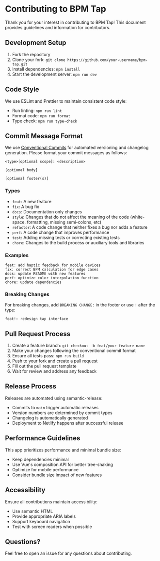 # Contributing to BPM Tap

Thank you for your interest in contributing to BPM Tap! This document provides guidelines and information for contributors.

## Development Setup

1. Fork the repository
2. Clone your fork: `git clone https://github.com/your-username/bpm-tap.git`
3. Install dependencies: `npm install`
4. Start the development server: `npm run dev`

## Code Style

We use ESLint and Prettier to maintain consistent code style:

- Run linting: `npm run lint`
- Format code: `npm run format`
- Type check: `npm run type-check`

## Commit Message Format

We use [Conventional Commits](https://www.conventionalcommits.org/) for automated versioning and changelog generation. Please format your commit messages as follows:

```
<type>[optional scope]: <description>

[optional body]

[optional footer(s)]
```

### Types

- `feat`: A new feature
- `fix`: A bug fix
- `docs`: Documentation only changes
- `style`: Changes that do not affect the meaning of the code (white-space, formatting, missing semi-colons, etc)
- `refactor`: A code change that neither fixes a bug nor adds a feature
- `perf`: A code change that improves performance
- `test`: Adding missing tests or correcting existing tests
- `chore`: Changes to the build process or auxiliary tools and libraries

### Examples

```
feat: add haptic feedback for mobile devices
fix: correct BPM calculation for edge cases
docs: update README with new features
perf: optimize color interpolation function
chore: update dependencies
```

### Breaking Changes

For breaking changes, add `BREAKING CHANGE:` in the footer or use `!` after the type:

```
feat!: redesign tap interface
```

## Pull Request Process

1. Create a feature branch: `git checkout -b feat/your-feature-name`
2. Make your changes following the conventional commit format
3. Ensure all tests pass: `npm run build`
4. Push to your fork and create a pull request
5. Fill out the pull request template
6. Wait for review and address any feedback

## Release Process

Releases are automated using semantic-release:

- Commits to `main` trigger automatic releases
- Version numbers are determined by commit types
- Changelog is automatically generated
- Deployment to Netlify happens after successful release

## Performance Guidelines

This app prioritizes performance and minimal bundle size:

- Keep dependencies minimal
- Use Vue's composition API for better tree-shaking
- Optimize for mobile performance
- Consider bundle size impact of new features

## Accessibility

Ensure all contributions maintain accessibility:

- Use semantic HTML
- Provide appropriate ARIA labels
- Support keyboard navigation
- Test with screen readers when possible

## Questions?

Feel free to open an issue for any questions about contributing.